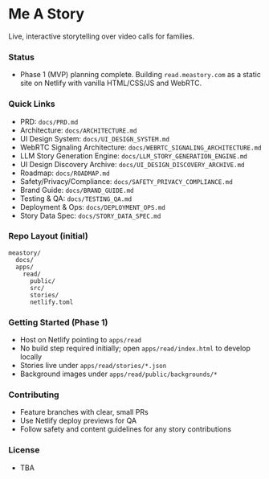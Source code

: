 # Me A Story

Live, interactive storytelling over video calls for families.

### Status
- Phase 1 (MVP) planning complete. Building `read.meastory.com` as a static site on Netlify with vanilla HTML/CSS/JS and WebRTC.

### Quick Links
- PRD: `docs/PRD.md`
- Architecture: `docs/ARCHITECTURE.md`
- UI Design System: `docs/UI_DESIGN_SYSTEM.md`
- WebRTC Signaling Architecture: `docs/WEBRTC_SIGNALING_ARCHITECTURE.md`
- LLM Story Generation Engine: `docs/LLM_STORY_GENERATION_ENGINE.md`
- UI Design Discovery Archive: `docs/UI_DESIGN_DISCOVERY_ARCHIVE.md`
- Roadmap: `docs/ROADMAP.md`
- Safety/Privacy/Compliance: `docs/SAFETY_PRIVACY_COMPLIANCE.md`
- Brand Guide: `docs/BRAND_GUIDE.md`
- Testing & QA: `docs/TESTING_QA.md`
- Deployment & Ops: `docs/DEPLOYMENT_OPS.md`
- Story Data Spec: `docs/STORY_DATA_SPEC.md`

### Repo Layout (initial)
```
meastory/
  docs/
  apps/
    read/
      public/
      src/
      stories/
      netlify.toml
```

### Getting Started (Phase 1)
- Host on Netlify pointing to `apps/read`
- No build step required initially; open `apps/read/index.html` to develop locally
- Stories live under `apps/read/stories/*.json`
- Background images under `apps/read/public/backgrounds/*`

### Contributing
- Feature branches with clear, small PRs
- Use Netlify deploy previews for QA
- Follow safety and content guidelines for any story contributions

### License
- TBA 